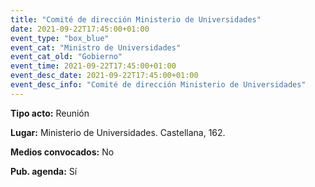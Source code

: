 ```yaml
---
title: "Comité de dirección Ministerio de Universidades"
date: 2021-09-22T17:45:00+01:00
event_type: "box_blue" 
event_cat: "Ministro de Universidades"
event_cat_old: "Gobierno"
event_time: 2021-09-22T17:45:00+01:00
event_desc_date: 2021-09-22T17:45:00+01:00
event_desc_info: "Comité de dirección Ministerio de Universidades"
---
```

<p class="card-light list_schedule_description"><b>Tipo acto:</b> Reunión
</p>
<p class="card-light list_schedule_description"><b>Lugar:</b> Ministerio de Universidades. Castellana, 162.
</p>
<p class="card-light list_schedule_description"><b>Medios convocados:</b> No
</p>
<p class="card-light list_schedule_description"><b>Pub. agenda:</b> Sí
</p>
